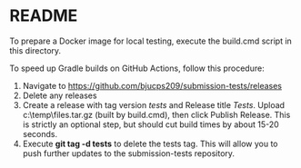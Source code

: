 # README

To prepare a Docker image for local testing, execute the build.cmd script in this directory.

To speed up Gradle builds on GitHub Actions, follow this procedure:

1. Navigate to https://github.com/bjucps209/submission-tests/releases
2. Delete any releases
3. Create a release with tag version *tests* and Release title *Tests*. 
   Upload c:\temp\files.tar.gz (built by build.cmd), then click Publish Release. This 
   is strictly an optional step, but should cut build times by about 15-20 seconds.
4. Execute **git tag -d tests** to delete the tests tag. This will allow you to push
   further updates to the submission-tests repository.
